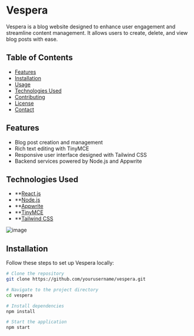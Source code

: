 # Vespera

Vespera is a blog website designed to enhance user engagement and streamline content management. It allows users to create, delete, and view blog posts with ease.

## Table of Contents
- [Features](#features)
- [Installation](#installation)
- [Usage](#usage)
- [Technologies Used](#technologies-used)
- [Contributing](#contributing)
- [License](#license)
- [Contact](#contact)

## Features
- Blog post creation and management
- Rich text editing with TinyMCE
- Responsive user interface designed with Tailwind CSS
- Backend services powered by Node.js and Appwrite

## Technologies Used

- **[React.js](https://reactjs.org/)
- **[Node.js](https://nodejs.org/)
- **[Appwrite](https://appwrite.io/)
- **[TinyMCE](https://www.tiny.cloud/)
- **[Tailwind CSS](https://tailwindcss.com/)

![image](https://github.com/user-attachments/assets/2f5ea1c2-5ea0-40d1-ab94-aa565067ff8c)

## Installation

Follow these steps to set up Vespera locally:

```bash
# Clone the repository
git clone https://github.com/yourusername/vespera.git

# Navigate to the project directory
cd vespera

# Install dependencies
npm install

# Start the application
npm start
